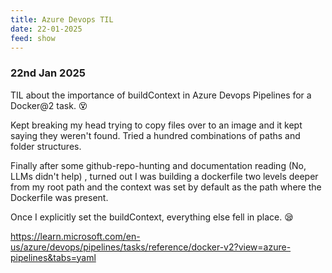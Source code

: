```yaml
---
title: Azure Devops TIL
date: 22-01-2025
feed: show
---
```


### 22nd Jan 2025

TIL about the importance of buildContext in Azure Devops Pipelines for a Docker@2 task. 😵

Kept breaking my head trying to copy files over to an image and it kept saying they weren't found. Tried a hundred combinations of paths and folder structures. 

Finally after some github-repo-hunting and documentation reading (No, LLMs didn't help) , turned out I was building a dockerfile two levels deeper from my root path and the context was set by default as the path where the Dockerfile was present. 

Once I explicitly set the buildContext, everything else fell in place. 😪 

https://learn.microsoft.com/en-us/azure/devops/pipelines/tasks/reference/docker-v2?view=azure-pipelines&tabs=yaml